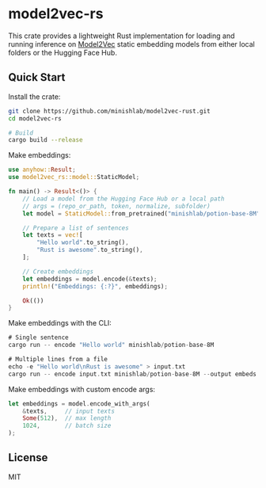 # model2vec-rs

This crate provides a lightweight Rust implementation for loading and running inference on [Model2Vec](https://github.com/MinishLab/model2vec) static embedding models from either local folders or the Hugging Face Hub.

## Quick Start

Install the crate:

```bash
git clone https://github.com/minishlab/model2vec-rust.git
cd model2vec-rs

# Build
cargo build --release
```

Make embeddings:

```rust
use anyhow::Result;
use model2vec_rs::model::StaticModel;

fn main() -> Result<()> {
    // Load a model from the Hugging Face Hub or a local path
    // args = (repo_or_path, token, normalize, subfolder)
    let model = StaticModel::from_pretrained("minishlab/potion-base-8M", None, None, None)?;

    // Prepare a list of sentences
    let texts = vec![
        "Hello world".to_string(),
        "Rust is awesome".to_string(),
    ];

    // Create embeddings
    let embeddings = model.encode(&texts);
    println!("Embeddings: {:?}", embeddings);

    Ok(())
}
```


Make embeddings with the CLI:

```rust
# Single sentence
cargo run -- encode "Hello world" minishlab/potion-base-8M

# Multiple lines from a file
echo -e "Hello world\nRust is awesome" > input.txt
cargo run -- encode input.txt minishlab/potion-base-8M --output embeds.json
```


Make embeddings with custom encode args:

```rust
let embeddings = model.encode_with_args(
    &texts,     // input texts
    Some(512),  // max length
    1024,       // batch size
);
```

## License

MIT